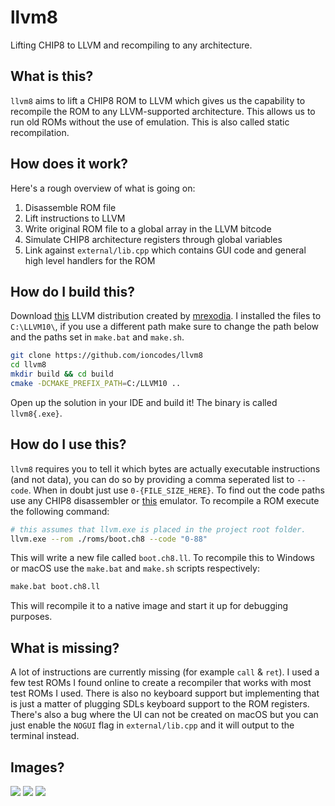 # llvm8
Lifting CHIP8 to LLVM and recompiling to any architecture.

## What is this?
`llvm8` aims to lift a CHIP8 ROM to LLVM which gives us the capability to recompile the ROM to any LLVM-supported architecture. This allows us to run old ROMs without the use of emulation. This is also called static recompilation.

## How does it work?
Here's a rough overview of what is going on:

1. Disassemble ROM file
2. Lift instructions to LLVM
3. Write original ROM file to a global array in the LLVM bitcode
4. Simulate CHIP8 architecture registers through global variables
5. Link against `external/lib.cpp` which contains GUI code and general high level handlers for the ROM

## How do I build this?
Download [this](https://github.com/LLVMParty/LLVMCMakeTemplate) LLVM distribution created by [mrexodia](https://github.com/mrexodia). I installed the files to `C:\LLVM10\`, if you use a different path make sure to change the path below and the paths set in `make.bat` and `make.sh`.

```sh
git clone https://github.com/ioncodes/llvm8
cd llvm8
mkdir build && cd build
cmake -DCMAKE_PREFIX_PATH=C:/LLVM10 ..
```

Open up the solution in your IDE and build it! The binary is called `llvm8{.exe}`.

## How do I use this?
`llvm8` requires you to tell it which bytes are actually executable instructions (and not data), you can do so by providing a comma seperated list to `--code`. When in doubt just use `0-{FILE_SIZE_HERE}`. To find out the code paths use any CHIP8 disassembler or [this](https://github.com/massung/CHIP-8) emulator. To recompile a ROM execute the following command:

```sh
# this assumes that llvm.exe is placed in the project root folder.
llvm.exe --rom ./roms/boot.ch8 --code "0-88"
```

This will write a new file called `boot.ch8.ll`. To recompile this to Windows or macOS use the `make.bat` and `make.sh` scripts respectively:

```sh
make.bat boot.ch8.ll
```

This will recompile it to a native image and start it up for debugging purposes.

## What is missing?
A lot of instructions are currently missing (for example `call` & `ret`). I used a few test ROMs I found online to create a recompiler that works with most test ROMs I used. There is also no keyboard support but implementing that is just a matter of plugging SDLs keyboard support to the ROM registers.  
There's also a bug where the UI can not be created on macOS but you can just enable the `NOGUI` flag in `external/lib.cpp` and it will output to the terminal instead.

## Images?
![](images/instructions.png)
![](images/llvm.png)
![](images/recompiled.gif)

